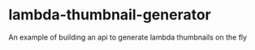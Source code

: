# lambda-thumbnail-generator

An example of building an api to generate lambda thumbnails on the fly
